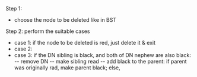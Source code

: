 Step 1: 
- choose the node to be deleted like in BST


Step 2: perform the suitable cases

- case 1: if the node to be deleted is red, just delete it & exit
- case 2: 
- case 3: if the DN sibling is black, and both of DN nephew are also black:
-- remove DN
-- make sibling read
-- add black to the parent: if parent was originally rad, make parent black; else, 